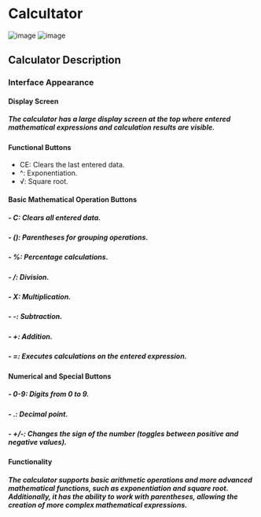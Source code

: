 # Calcultator 
![image](https://github.com/Patrykus9371/Android_Studio_Project/assets/59690880/48407a7d-c58d-4433-9625-427e362011b6)
![image](https://github.com/Patrykus9371/Android_Studio_Project/assets/59690880/04600106-dee7-48e4-b88a-207864a663c0)
## Calculator Description
### Interface Appearance
#### Display Screen
##### The calculator has a large display screen at the top where entered mathematical expressions and calculation results are visible. 
#### Functional Buttons
- CE: Clears the last entered data.
- ^: Exponentiation.
- √: Square root.
#### Basic Mathematical Operation Buttons
##### - C: Clears all entered data.
##### - (): Parentheses for grouping operations.
##### - %: Percentage calculations.
##### - /: Division.
##### - X: Multiplication.
##### - -: Subtraction.
##### - +: Addition.
##### - =: Executes calculations on the entered expression.
#### Numerical and Special Buttons
##### - 0-9: Digits from 0 to 9.
##### - .: Decimal point.
##### - +/-: Changes the sign of the number (toggles between positive and negative values).
#### Functionality
##### The calculator supports basic arithmetic operations and more advanced mathematical functions, such as exponentiation and square root. Additionally, it has the ability to work with parentheses, allowing the creation of more complex mathematical expressions.
